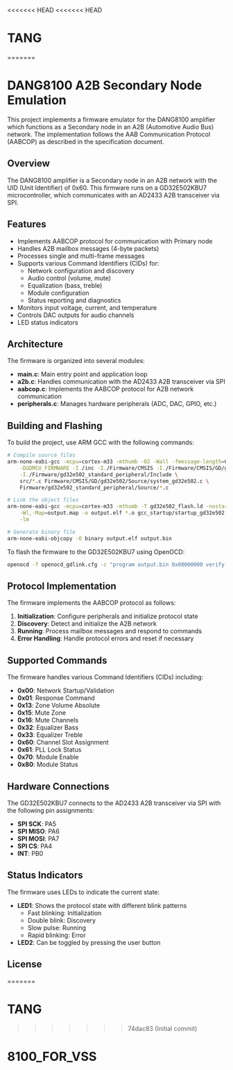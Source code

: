 <<<<<<< HEAD
<<<<<<< HEAD
# TANG
=======
# DANG8100 A2B Secondary Node Emulation

This project implements a firmware emulator for the DANG8100 amplifier which functions as a Secondary node in an A2B (Automotive Audio Bus) network. The implementation follows the AAB Communication Protocol (AABCOP) as described in the specification document.

## Overview

The DANG8100 amplifier is a Secondary node in an A2B network with the UID (Unit Identifier) of 0x60. This firmware runs on a GD32E502KBU7 microcontroller, which communicates with an AD2433 A2B transceiver via SPI.

## Features

- Implements AABCOP protocol for communication with Primary node
- Handles A2B mailbox messages (4-byte packets)
- Processes single and multi-frame messages
- Supports various Command Identifiers (CIDs) for:
  - Network configuration and discovery
  - Audio control (volume, mute)
  - Equalization (bass, treble)
  - Module configuration
  - Status reporting and diagnostics
- Monitors input voltage, current, and temperature
- Controls DAC outputs for audio channels
- LED status indicators

## Architecture

The firmware is organized into several modules:

- **main.c**: Main entry point and application loop
- **a2b.c**: Handles communication with the AD2433 A2B transceiver via SPI
- **aabcop.c**: Implements the AABCOP protocol for A2B network communication
- **peripherals.c**: Manages hardware peripherals (ADC, DAC, GPIO, etc.)

## Building and Flashing

To build the project, use ARM GCC with the following commands:

```bash
# Compile source files
arm-none-eabi-gcc -mcpu=cortex-m33 -mthumb -O2 -Wall -fmessage-length=0 -ffunction-sections -fdata-sections -c -MMD \
    -DGDMCU_FIRMWARE -I./inc -I./Firmware/CMSIS -I./Firmware/CMSIS/GD/gd32e502/Include \
    -I./Firmware/gd32e502_standard_peripheral/Include \
    src/*.c Firmware/CMSIS/GD/gd32e502/Source/system_gd32e502.c \
    Firmware/gd32e502_standard_peripheral/Source/*.c

# Link the object files
arm-none-eabi-gcc -mcpu=cortex-m33 -mthumb -T gd32e502_flash.ld -nostartfiles -Xlinker --gc-sections \
    -Wl,-Map=output.map -o output.elf *.o gcc_startup/startup_gd32e502.S \
    -lm

# Generate binary file
arm-none-eabi-objcopy -O binary output.elf output.bin
```

To flash the firmware to the GD32E502KBU7 using OpenOCD:

```bash
openocd -f openocd_gdlink.cfg -c "program output.bin 0x08000000 verify reset exit"
```

## Protocol Implementation

The firmware implements the AABCOP protocol as follows:

1. **Initialization**: Configure peripherals and initialize protocol state
2. **Discovery**: Detect and initialize the A2B network
3. **Running**: Process mailbox messages and respond to commands
4. **Error Handling**: Handle protocol errors and reset if necessary

## Supported Commands

The firmware handles various Command Identifiers (CIDs) including:

- **0x00**: Network Startup/Validation
- **0x01**: Response Command
- **0x13**: Zone Volume Absolute
- **0x15**: Mute Zone
- **0x16**: Mute Channels
- **0x32**: Equalizer Bass
- **0x33**: Equalizer Treble
- **0x60**: Channel Slot Assignment
- **0x61**: PLL Lock Status
- **0x70**: Module Enable
- **0x80**: Module Status

## Hardware Connections

The GD32E502KBU7 connects to the AD2433 A2B transceiver via SPI with the following pin assignments:

- **SPI SCK**: PA5
- **SPI MISO**: PA6
- **SPI MOSI**: PA7
- **SPI CS**: PA4
- **INT**: PB0

## Status Indicators

The firmware uses LEDs to indicate the current state:

- **LED1**: Shows the protocol state with different blink patterns
  - Fast blinking: Initialization
  - Double blink: Discovery
  - Slow pulse: Running
  - Rapid blinking: Error
- **LED2**: Can be toggled by pressing the user button

## License
=======
# TANG
>>>>>>> 74dac83 (Initial commit)
# 8100_FOR_VSS
